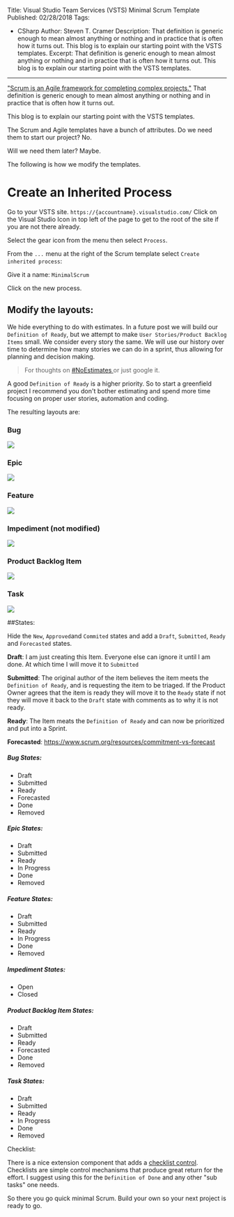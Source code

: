 Title: Visual Studio Team Services (VSTS) Minimal Scrum Template
Published: 02/28/2018
Tags: 
  - CSharp 
Author: Steven T. Cramer
Description: That definition is generic enough to mean almost anything or nothing and in practice that is often how it turns out. This blog is to explain our starting point with the VSTS templates.
Excerpt: That definition is generic enough to mean almost anything or nothing and in practice that is often how it turns out. This blog is to explain our starting point with the VSTS templates.

---

["Scrum is an Agile framework for completing complex projects."](https://www.scrumalliance.org/why-scrum)
That definition is generic enough to mean almost anything or nothing and in practice that is often how it turns out.

This blog is to explain our starting point with the VSTS templates.

The Scrum and Agile templates have a bunch of attributes. Do we need them to start our project?  No.

Will we need them later?  Maybe.

The following is how we modify the templates.

# Create an Inherited Process

Go to your VSTS site. `https://{accountname}.visualstudio.com/`
Click on the Visual Studio Icon in top left of the page to get to the root of the site if you are not there already.

Select the gear icon from the menu then select `Process`.

From the `...` menu at the right of the Scrum template select `Create inherited process`:

Give it a name: `MinimalScrum`

Click on the new process.

## Modify the layouts:

We hide everything to do with estimates. In a future post we will build our `Definition of Ready`, but we attempt to make `User Stories/Product Backlog Items` small.   We consider every story the same.  We will use our history over time to determine how many stories we can do in a sprint, thus allowing for planning and decision making.

> For thoughts on [#NoEstimates ](https://plan.io/blog/noestimates-6-software-experts-give-their-view/) or just google it.

A good `Definition of Ready` is a higher priority. So to start a greenfield project I recommend you don't bother estimating and spend more time focusing on proper user stories, automation and coding.

The resulting layouts are:

### Bug

![](/content/images/2018/02/2018-02-24_1936.png)

### Epic

![](/content/images/2018/02/2018-02-24_2007.png)

### Feature

![](/content/images/2018/02/2018-02-27_2212.png)

### Impediment (not modified)

![](/content/images/2018/02/2018-02-24_2010_001.png)

### Product Backlog Item

![](/content/images/2018/02/2018-02-24_2010.png)

### Task

![](/content/images/2018/02/2018-02-24_2011.png)

##States:

Hide the `New`, `Approved`and `Commited` states and add a `Draft`, `Submitted`, `Ready` and `Forecasted` states.

**Draft**: I am just creating this Item. Everyone else can ignore it until I am done.  At which time I will move it to `Submitted`

**Submitted**: The original author of the item believes the item meets the `Definition of Ready`, and is requesting the item to be triaged. If the Product Owner agrees that the item is ready they will move it to the `Ready` state if not they will move it back to the `Draft` state with comments as to why it is not ready.

**Ready**: The Item meats the `Definition of Ready` and can now be prioritized and put into a Sprint.

**Forecasted**: https://www.scrum.org/resources/commitment-vs-forecast

##### Bug States:

* Draft
* Submitted
* Ready
* Forecasted
* Done
* Removed

##### Epic States:

* Draft
* Submitted
* Ready
* In Progress
* Done
* Removed

##### Feature States:

* Draft
* Submitted
* Ready
* In Progress
* Done
* Removed

##### Impediment States:

* Open
* Closed

##### Product Backlog Item States:

* Draft
* Submitted
* Ready
* Forecasted
* Done
* Removed

##### Task States:

* Draft
* Submitted
* Ready
* In Progress
* Done
* Removed

Checklist:

There is a nice extension component that adds a [checklist control](https://marketplace.visualstudio.com/items?itemName=mohitbagra.workitem-checklist).  Checklists are simple control mechanisms that produce great return for the effort. I suggest using this for the `Definition of Done` and any other "sub tasks" one needs.

So there you go quick minimal Scrum. Build your own so your next project is ready to go.
 

